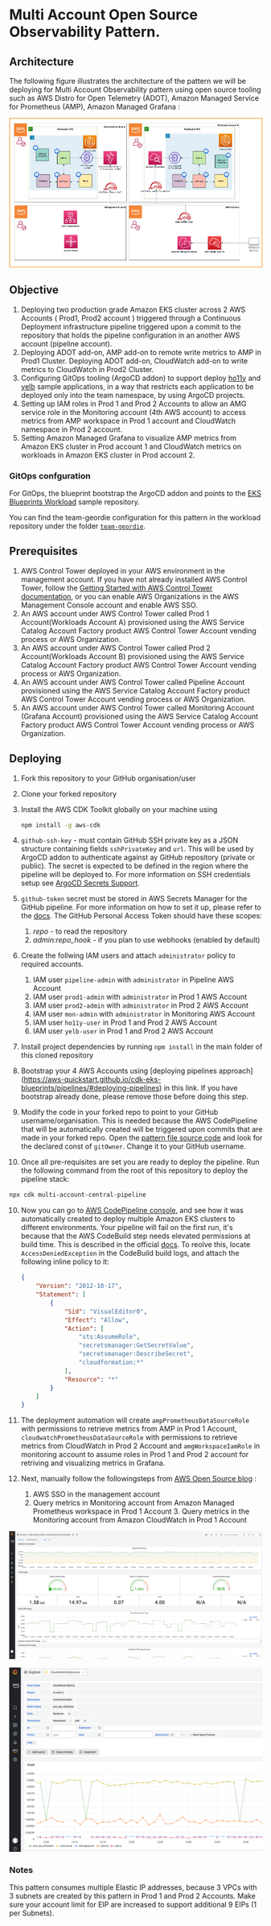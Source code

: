 # Multi Account Open Source Observability Pattern.

## Architecture

The following figure illustrates the architecture of the pattern we will be deploying for Multi Account Observability pattern using open source tooling such as AWS Distro for Open Telemetry (ADOT), Amazon Managed Service for Prometheus (AMP), Amazon Managed Grafana :

![Architecture](./images/setup_amg-cross-account.png)

## Objective

1. Deploying two production grade Amazon EKS cluster across 2 AWS Accounts ( Prod1, Prod2 account ) triggered through a Continuous Deployment infrastructure pipeline triggered upon a commit to the repository that holds the pipeline configuration in an another AWS account (pipeline account).
2. Deploying ADOT add-on, AMP add-on to remote write metrics to AMP in Prod1 Cluster. Deploying ADOT add-on, CloudWatch add-on to  write metrics to CloudWatch in Prod2 Cluster.
3. Configuring GitOps tooling (ArgoCD addon) to support deploy [ho11y](https://github.com/aws-observability/aws-o11y-recipes/tree/main/sandbox/ho11y) and [yelb](https://github.com/mreferre/yelb) sample applications, in a way that restricts each application to be deployed only into the team namespace, by using ArgoCD projects.
4. Setting up IAM roles in Prod 1 and Prod 2 Accounts to allow an AMG service role in the Monitoring account (4th AWS account) to access metrics from AMP workspace in Prod 1 account and CloudWatch namespace in Prod 2 account.
5. Setting Amazon Managed Grafana to visualize AMP metrics from Amazon EKS cluster in Prod account 1 and CloudWatch metrics on workloads in Amazon EKS cluster in Prod account 2.

### GitOps confguration

For GitOps, the blueprint bootstrap the ArgoCD addon and points to the [EKS Blueprints Workload](https://github.com/aws-samples/eks-blueprints-workloads) sample repository.

You can find the team-geordie configuration for this pattern in the workload repository under the folder [`team-geordie`](https://github.com/aws-samples/eks-blueprints-workloads/tree/main/teams/team-geordie).

## Prerequisites

1. AWS Control Tower deployed in your AWS environment in the management account. If you have not already installed AWS Control Tower, follow the [Getting Started with AWS Control Tower documentation](https://docs.aws.amazon.com/controltower/latest/userguide/getting-started-with-control-tower.html), or you can enable AWS Organizations in the AWS Management Console account and enable AWS SSO.
2. An AWS account under AWS Control Tower called Prod 1 Account(Workloads Account A) provisioned using the AWS Service Catalog Account Factory product AWS Control Tower Account vending process or AWS Organization.
3. An AWS account under AWS Control Tower called Prod 2 Account(Workloads Account B) provisioned using the AWS Service Catalog Account Factory product AWS Control Tower Account vending process or AWS Organization.
4. An AWS account under AWS Control Tower called Pipeline Account provisioned using the AWS Service Catalog Account Factory product AWS Control Tower Account vending process or AWS Organization.
5. An AWS account under AWS Control Tower called Monitoring Account (Grafana Account) provisioned using the AWS Service Catalog Account Factory product AWS Control Tower Account vending process or AWS Organization.

## Deploying

1. Fork this repository to your GitHub organisation/user
2. Clone your forked repository
3. Install the AWS CDK Toolkit globally on your machine using

    ```bash
    npm install -g aws-cdk
    ```

4. `github-ssh-key` - must contain GitHub SSH private key as a JSON structure containing fields `sshPrivateKey` and `url`. This will be used by ArgoCD addon to authenticate against ay GitHub repository (private or public). The secret is expected to be defined in the region where the pipeline will be deployed to. For more information on SSH credentials setup see [ArgoCD Secrets Support](https://aws-quickstart.github.io/cdk-eks-blueprints/addons/argo-cd/#secrets-support).

5. `github-token` secret must be stored in AWS Secrets Manager for the GitHub pipeline. For more information on how to set it up, please refer to the [docs](https://docs.aws.amazon.com/codepipeline/latest/userguide/GitHub-create-personal-token-CLI.html). The GitHub Personal Access Token should have these scopes:
   1. *repo* - to read the repository
   2. *admin:repo_hook* - if you plan to use webhooks (enabled by default)

6. Create the follwing IAM users and attach `administrator` policy to required accounts.

    1. IAM user `pipeline-admin` with `administrator` in Pipeline AWS Account
    2. IAM user `prod1-admin` with `administrator` in Prod 1 AWS Account
    3. IAM user `prod2-admin` with `administrator` in Prod 2 AWS Account
    4. IAM user `mon-admin` with `administrator` in Monitoring AWS Account
    5. IAM user `ho11y-user` in Prod 1 and Prod 2 AWS Account
    6. IAM user `yelb-user` in Prod 1 and Prod 2 AWS Account

7. Install project dependencies by running `npm install` in the main folder of this cloned repository

8. Bootstrap your 4 AWS Accounts using [deploying pipelines approach] (https://aws-quickstart.github.io/cdk-eks-blueprints/pipelines/#deploying-pipelines) in this link. If you have bootstrap already done, please remove those before doing this step.

9. Modify the code in your forked repo to point to your GitHub username/organisation. This is needed because the AWS CodePipeline that will be automatically created will be triggered upon commits that are made in your forked repo. Open the [pattern file source code](../../lib/pipeline-multi-env-gitops/index.ts) and look for the declared const of `gitOwner`. Change it to your GitHub username.

10. Once all pre-requisites are set you are ready to deploy the pipeline. Run the following command from the root of this repository to deploy the pipeline stack:

```bash
npx cdk multi-account-central-pipeline
```

10. Now you can go to [AWS CodePipeline console](https://eu-west-1.console.aws.amazon.com/codesuite/codepipeline/pipelines), and see how it was automatically created to deploy multiple Amazon EKS clusters to different environments. Your pipeline will fail on the first run, it's because that the AWS CodeBuild step needs elevated permissions at build time. This is described in the official [docs](https://aws-quickstart.github.io/cdk-eks-blueprints/pipelines/#troubleshooting). To reolve this, locate `AccessDeniedException` in the CodeBuild build logs, and attach the following inline policy to it:

    ```json
    {
        "Version": "2012-10-17",
        "Statement": [
            {
                "Sid": "VisualEditor0",
                "Effect": "Allow",
                "Action": [
                    "sts:AssumeRole",
                    "secretsmanager:GetSecretValue",
                    "secretsmanager:DescribeSecret",
                    "cloudformation:*"
                ],
                "Resource": "*"
            }
        ]
    }
    ```

11. The deployment automation will create `ampPrometheusDataSourceRole` with permissions to retrieve metrics from AMP in Prod 1 Account, `cloudwatchPrometheusDataSourceRole` with permissions to retrieve metrics from CloudWatch in Prod 2 Account and `amgWorkspaceIamRole` in monitoring account to assume roles in Prod 1 and Prod 2 account for retriving and visualizing metrics in Grafana.

12. Next, manually follow the followingsteps from [AWS Open Source blog](https://aws.amazon.com/blogs/opensource/setting-up-amazon-managed-grafana-cross-account-data-source-using-customer-managed-iam-roles/#:~:text=AWS%20SSO%20in%20the%20management%20account) :
    1. AWS SSO in the management account
    2. Query metrics in Monitoring account from Amazon Managed Prometheus workspace in Prod 1 Account
        3. Query metrics in the Monitoring account from Amazon CloudWatch in Prod 1 Account

![Metrics from AMP](./images/AMG%20-%20Metrics%20from%20AMP.png)

![Metrics from CloudWatch](./images/AMG%20-%20Metrics%20from%20CloudWatch.png)

### Notes

This pattern consumes multiple Elastic IP addresses, because 3 VPCs with 3 subnets are created by this pattern in Prod 1 and Prod 2 Accounts. Make sure your account limit for EIP are increased to support additional 9 EIPs (1 per Subnets).
